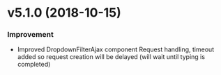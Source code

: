 # v5.1.0 (2018-10-15)
### Improvement
* Improved DropdownFilterAjax component Request handling, timeout added so request creation will be delayed (will wait until typing is completed)


